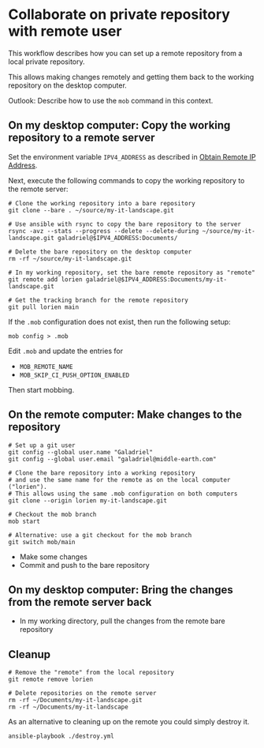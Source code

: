 # Collaborate on private repository with remote user

This workflow describes how you can set up a remote repository from a local
private repository.

This allows making changes remotely and getting them back to the working
repository on the desktop computer.

Outlook: Describe how to use the `mob` command in this context.

## On my desktop computer: Copy the working repository to a remote server

Set the environment variable `IPV4_ADDRESS` as described in
[Obtain Remote IP Address](./obtain-remote-ip-address.md).

Next, execute the following commands to copy the working repository to the
remote server:

```shell
# Clone the working repository into a bare repository
git clone --bare . ~/source/my-it-landscape.git

# Use ansible with rsync to copy the bare repository to the server
rsync -avz --stats --progress --delete --delete-during ~/source/my-it-landscape.git galadriel@$IPV4_ADDRESS:Documents/

# Delete the bare repository on the desktop computer
rm -rf ~/source/my-it-landscape.git

# In my working repository, set the bare remote repository as "remote"
git remote add lorien galadriel@$IPV4_ADDRESS:Documents/my-it-landscape.git

# Get the tracking branch for the remote repository
git pull lorien main
```

If the `.mob` configuration does not exist, then run the following setup:

```shell
mob config > .mob
```

Edit `.mob` and update the entries for

- `MOB_REMOTE_NAME`
- `MOB_SKIP_CI_PUSH_OPTION_ENABLED`

Then start mobbing.

## On the remote computer: Make changes to the repository

```shell
# Set up a git user
git config --global user.name "Galadriel"
git config --global user.email "galadriel@middle-earth.com"

# Clone the bare repository into a working repository
# and use the same name for the remote as on the local computer ("lorien").
# This allows using the same .mob configuration on both computers
git clone --origin lorien my-it-landscape.git

# Checkout the mob branch
mob start

# Alternative: use a git checkout for the mob branch
git switch mob/main
```

- Make some changes
- Commit and push to the bare repository

## On my desktop computer: Bring the changes from the remote server back

- In my working directory, pull the changes from the remote bare repository

## Cleanup

```shell
# Remove the "remote" from the local repository
git remote remove lorien

# Delete repositories on the remote server
rm -rf ~/Documents/my-it-landscape.git
rm -rf ~/Documents/my-it-landscape
```

As an alternative to cleaning up on the remote you could simply destroy it.

```shell
ansible-playbook ./destroy.yml
```

